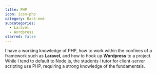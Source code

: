 ```yaml
---
title: PHP
icon: icon-php
category: Back-end
subcategories:
  - Laravel
  - Wordpress
starred: false
---
```

I have a working knowledge of PHP, how to work within the confines of a framework such as **Laravel**, and how to hook up **Wordpress**  to a project. While I tend to default to Node.js, the students I tutor for client-server scripting use PHP, requiring a strong knowledge of the fundamentals.